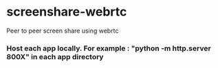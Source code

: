 # screenshare-webrtc
Peer to peer screen share using webrtc

### Host each app locally. For example : "python -m http.server 800X"  in each app directory
